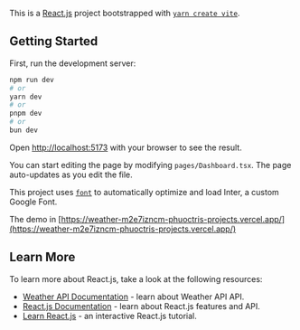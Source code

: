 This is a [React.js](https://legacy.reactjs.org/) project bootstrapped with [`yarn create vite`](https://vitejs.dev/guide/).

## Getting Started

First, run the development server:

```bash
npm run dev
# or
yarn dev
# or
pnpm dev
# or
bun dev
```

Open [http://localhost:5173](http://localhost:5173) with your browser to see the result.

You can start editing the page by modifying `pages/Dashboard.tsx`. The page auto-updates as you edit the file.

This project uses [`font`](https://fonts.google.com/specimen/Rubik?query=Rubik) to automatically optimize and load Inter, a custom Google Font.

The demo in [https://weather-m2e7izncm-phuoctris-projects.vercel.app/](https://weather-m2e7izncm-phuoctris-projects.vercel.app/)

## Learn More

To learn more about React.js, take a look at the following resources:

- [Weather API Documentation](https://www.weatherapi.com/docs/) - learn about Weather API API.
- [React.js Documentation](https://legacy.reactjs.org/docs) - learn about React.js features and API.
- [Learn React.js](https://legacy.reactjs.org/tutorial) - an interactive React.js tutorial.
